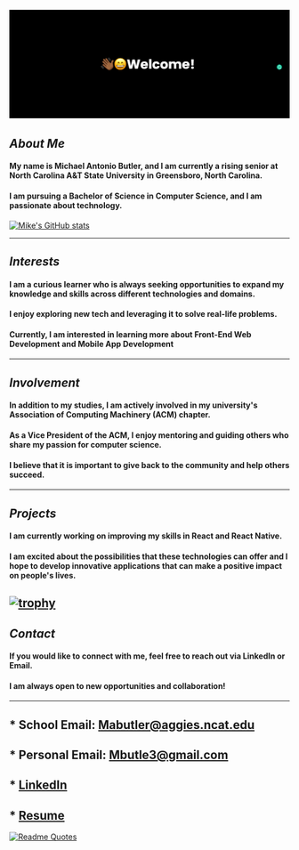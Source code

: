 ![banner](banner.png)

## ___About Me___

#### My name is Michael Antonio Butler, and I am currently a rising senior at North Carolina A&T State University in Greensboro, North Carolina.
#### I am pursuing a Bachelor of Science in Computer Science, and I am passionate about technology.
[![Mike's GitHub stats](https://github-readme-stats.vercel.app/api?username=mbutle3)](https://github.com/anuraghazra/github-readme-stats)

----
## ___Interests___

#### I am a curious learner who is always seeking opportunities to expand my knowledge and skills across different technologies and domains. 
#### I enjoy exploring new tech and leveraging it to solve real-life problems. 
#### Currently, I am interested in learning more about Front-End Web Development and Mobile App Development

----
## ___Involvement___

#### In addition to my studies, I am actively involved in my university's Association of Computing Machinery (ACM) chapter.
#### As a Vice President of the ACM, I enjoy mentoring and guiding others who share my passion for computer science. 
#### I believe that it is important to give back to the community and help others succeed.

----
## ___Projects___

#### I am currently working on improving my skills in React and React Native. 
#### I am excited about the possibilities that these technologies can offer and I hope to develop innovative applications that can make a positive impact on people's lives.
[![trophy](https://github-profile-trophy.vercel.app/?username=mbutle3)](https://github.com/ryo-ma/github-profile-trophy)
----
## ___Contact___

#### If you would like to connect with me, feel free to reach out via LinkedIn or Email.
#### I am always open to new opportunities and collaboration!

----
## * School Email: Mabutler@aggies.ncat.edu
## * Personal Email: Mbutle3@gmail.com
## * [LinkedIn](https://www.linkedin.com/in/mbutle3/)
## * [Resume](http://mbutle3.github.io/Resume/)

[![Readme Quotes](https://quotes-github-readme.vercel.app/api?type=horizontal&theme=light)](https://github.com/mbutle3/github-readme-quotes)

